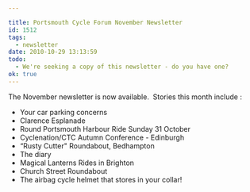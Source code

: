 ```yaml
---

title: Portsmouth Cycle Forum November Newsletter
id: 1512
tags:
  - newsletter
date: 2010-10-29 13:13:59
todo:
  - We're seeking a copy of this newsletter - do you have one?
ok: true
---
```


The November newsletter is now available.  Stories this month include :

*   Your car parking concerns
*   Clarence Esplanade
*   Round Portsmouth Harbour Ride Sunday 31 October
*   Cyclenation/CTC Autumn Conference - Edinburgh
*   “Rusty Cutter" Roundabout, Bedhampton
*   The diary
*   Magical Lanterns Rides in Brighton
*   Church Street Roundabout
*   The airbag cycle helmet that stores in your collar!


